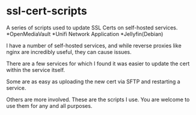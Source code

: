 # ssl-cert-scripts
A series of scripts used to update SSL Certs on self-hosted services.
*OpenMediaVault
*Unifi Network Application
*Jellyfin(Debian)

I have a number of self-hosted services, and while reverse proxies like nginx are incredibly useful, they can cause issues.

There are a few services for which I found it was easier to update the cert within the service itself.

Some are as easy as uploading the new cert via SFTP and restarting a service.

Others are more involved. These are the scripts I use. You are welcome to use them for any and all purposes.
